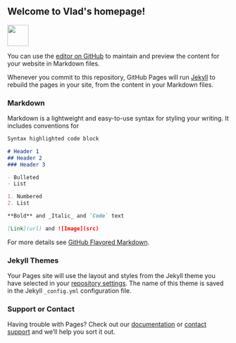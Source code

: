 ## Welcome to Vlad's homepage!

<img src="https://scontent.fsbz3-1.fna.fbcdn.net/v/t31.0-8/14379618_1016567968440795_27747796385237865_o.jpg?_nc_cat=107&_nc_sid=09cbfe&_nc_ohc=9Z2dENwMPxQAX_AIKFt&_nc_ht=scontent.fsbz3-1.fna&oh=a243bb0f058baaa61254a6861f2a38e2&oe=5FB67E6E" width="48">

You can use the [editor on GitHub](https://github.com/vlad77ivan/vlad77ivan.github.io/edit/main/index.md) to maintain and preview the content for your website in Markdown files.

Whenever you commit to this repository, GitHub Pages will run [Jekyll](https://jekyllrb.com/) to rebuild the pages in your site, from the content in your Markdown files.

### Markdown

Markdown is a lightweight and easy-to-use syntax for styling your writing. It includes conventions for

```markdown
Syntax highlighted code block

# Header 1
## Header 2
### Header 3

- Bulleted
- List

1. Numbered
2. List

**Bold** and _Italic_ and `Code` text

[Link](url) and ![Image](src)
```

For more details see [GitHub Flavored Markdown](https://guides.github.com/features/mastering-markdown/).

### Jekyll Themes

Your Pages site will use the layout and styles from the Jekyll theme you have selected in your [repository settings](https://github.com/vlad77ivan/vlad77ivan.github.io/settings). The name of this theme is saved in the Jekyll `_config.yml` configuration file.

### Support or Contact

Having trouble with Pages? Check out our [documentation](https://docs.github.com/categories/github-pages-basics/) or [contact support](https://github.com/contact) and we’ll help you sort it out.
